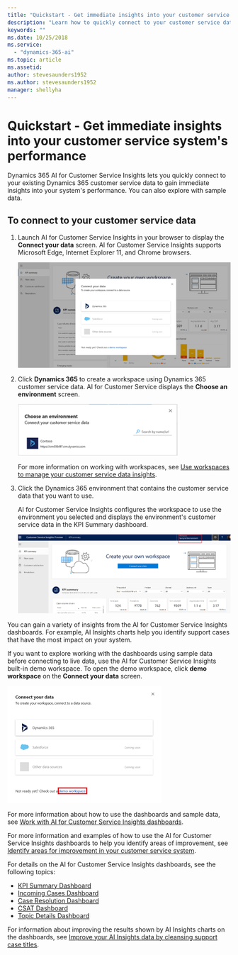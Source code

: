```yaml
---
title: "Quickstart - Get immediate insights into your customer service system's performance"
description: "Learn how to quickly connect to your customer service data to gain insights into your customer service system."
keywords: ""
ms.date: 10/25/2018
ms.service:
  - "dynamics-365-ai"
ms.topic: article
ms.assetid: 
author: stevesaunders1952
ms.author: stevesaunders1952
manager: shellyha
---
```


# Quickstart - Get immediate insights into your customer service system's performance

Dynamics 365 AI for Customer Service Insights lets you quickly connect to your existing Dynamics 365 customer service data to gain immediate insights into your system's performance. You can also explore with sample data.

## To connect to your customer service data

1. Launch AI for Customer Service Insights in your browser to display the **Connect your data** screen. AI for Customer Service Insights supports Microsoft Edge, Internet Explorer 11, and Chrome browsers.

    ![Connect your data screen](media/ai-csi-qs-connect-data.png)

2. Click **Dynamics 365** to create a workspace using Dynamics 365 customer service data. AI for Customer Service displays the **Choose an environment** screen.

    ![Choose an environment screen](media/ai-csi-qs-choose-environment.png)

    For more information on working with workspaces, see [Use workspaces to manage your customer service data insights](ai-csi-workspaces.md).

3. Click the Dynamics 365 environment that contains the customer service data that you want to use.

    AI for Customer Service Insights configures the workspace to use the environment you selected and displays the environment's customer service data in the KPI Summary dashboard.

    ![KPI Summary dashboard](media/ai-csi-qs-kpi.png)

You can gain a variety of insights from the AI for Customer Service Insights dashboards. For example, AI Insights charts help you identify support cases that have the most impact on your system.

If you want to explore working with the dashboards using sample data before connecting to live data, use the AI for Customer Service Insights built-in demo workspace. To open the demo workspace, click **demo workspace** on the **Connect your data** screen.

![Demo workspace](media/ai-csi-qs-demo-workspace.png)

For more information about how to use the dashboards and sample data, see [Work with AI for Customer Service Insights dashboards](ai-csi-use-dash-sample-data.md).

For more information and examples of how to use the AI for Customer Service Insights dashboards to help you identify areas of improvement, see [Identify areas for improvement in your customer service system](ai-csi-improve-system.md).

For details on the AI for Customer Service Insights dashboards, see the following topics:

* [KPI Summary Dashboard](ai-csi-dash-kpi-summary.md)
* [Incoming Cases Dashboard](ai-csi-dash-incoming-cases.md)
* [Case Resolution Dashboard](ai-csi-dash-case-resolutions.md)
* [CSAT Dashboard](ai-csi-dash-CSAT.md)
* [Topic Details Dashboard](ai-csi-topic-details.md)

For information about improving the results shown by AI Insights charts on the dashboards, see [Improve your AI Insights data by cleansing support case titles](ai-csi-settings.md).